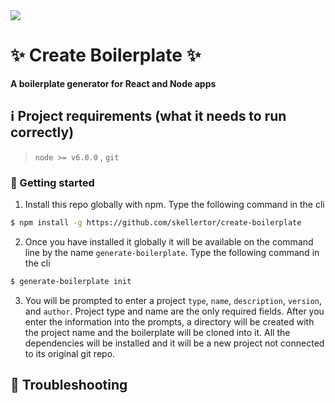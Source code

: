 <img src="https://media.boingboing.net/wp-content/uploads/2015/11/testing.gif" />


# :sparkles: Create Boilerplate :sparkles:

**A boilerplate generator for React and Node apps**

:information_source: Project requirements (what it needs to run correctly)
---
> `node >= v6.0.0` , `git`

### :runner: Getting started

1. Install this repo globally with npm. Type the following command in the cli
```bash
$ npm install -g https://github.com/skellertor/create-boilerplate
```
2. Once you have installed it globally it will be available on the command line by the name `generate-boilerplate`. Type the following command in the cli
```bash
$ generate-boilerplate init
```
3. You will be prompted to enter a project `type`, `name`, `description`, `version`, and `author`. Project type and name are the only
required fields. After you enter the information into the prompts, a directory will be created with the project name and
the boilerplate will be cloned into it. All the dependencies will be installed and it will be a new project not connected
to its original git repo.

## :microscope: Troubleshooting
